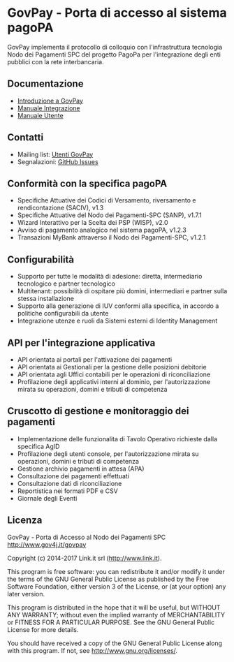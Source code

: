 # GovPay - Porta di accesso al sistema pagoPA
GovPay implementa il protocollo di colloquio con l'infrastruttura tecnologia Nodo dei Pagamenti SPC del progetto PagoPa per l'integrazione degli enti pubblici con la rete interbancaria.

## Documentazione

* [Introduzione a GovPay](./resources/doc/pdf/GovPay-pagoPA.pdf)
* [Manuale Integrazione](./resources/doc/pdf/GovPay-ManualeIntegrazioneSOAP.pdf)
* [Manuale Utente](./resources/doc/pdf/GovPay-ManualeUtente.pdf)

## Contatti

- Mailing list: [Utenti GovPay](http://www.gov4j.it/mailman/listinfo/utenti-govpay)
- Segnalazioni: [GitHub Issues](https://github.com/link-it/GovPay/issues)

## Conformità con la specifica pagoPA

* Specifiche Attuative dei Codici di Versamento, riversamento e rendicontazione (SACIV), v1.3 
* Specifiche Attuative del Nodo dei Pagamenti-SPC (SANP), v1.7.1  
* Wizard Interattivo per la Scelta dei PSP (WISP), v2.0
* Avviso di pagamento analogico nel sistema pagoPA, v1.2.3
* Transazioni MyBank attraverso il Nodo dei Pagamenti-SPC, v1.2.1

## Configurabilità

* Supporto per tutte le modalità di adesione: diretta, intermediario tecnologico e partner tecnologico
* Multitenant: possibilità di ospitare più domini, intermediari e partner sulla stessa installazione
* Supporto alla generazione di IUV conformi alla specifica, in accordo a politiche configurabili da utente
* Integrazione utenze e ruoli da Sistemi esterni di Identity Management

## API per l'integrazione applicativa

* API orientata ai portali per l'attivazione dei pagamenti
* API orientata ai Gestionali per la gestione delle posizioni debitorie
* API orientata agli Uffici contabili per le operazioni di riconciliazione
* Profilazione degli applicativi interni al dominio, per l'autorizzazione mirata su operazioni, domini e tributi di competenza

## Cruscotto di gestione e monitoraggio dei pagamenti

* Implementazione delle funzionalita di Tavolo Operativo richieste dalla specifica AgID
* Profilazione degli utenti console, per l'autorizzazione mirata su operazioni, domini e tributi di competenza
* Gestione archivio pagamenti in attesa (APA)
* Consultazione dei pagamenti effettuati
* Consultazione dati di riconciliazione
* Reportistica nei formati PDF e CSV
* Giornale degli Eventi

## Licenza

GovPay - Porta di Accesso al Nodo dei Pagamenti SPC
http://www.gov4j.it/govpay

Copyright (c) 2014-2017 Link.it srl (http://www.link.it).

This program is free software: you can redistribute it and/or modify
it under the terms of the GNU General Public License as published by
the Free Software Foundation, either version 3 of the License, or
(at your option) any later version.

This program is distributed in the hope that it will be useful,
but WITHOUT ANY WARRANTY; without even the implied warranty of
MERCHANTABILITY or FITNESS FOR A PARTICULAR PURPOSE.  See the
GNU General Public License for more details.

You should have received a copy of the GNU General Public License
along with this program. If not, see <http://www.gnu.org/licenses/>.


